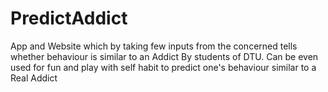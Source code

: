 # PredictAddict
App and Website which by taking few inputs from the concerned tells whether behaviour is similar to an Addict By students of DTU. Can be even used for fun and play with self habit to predict one's behaviour similar to a Real Addict 